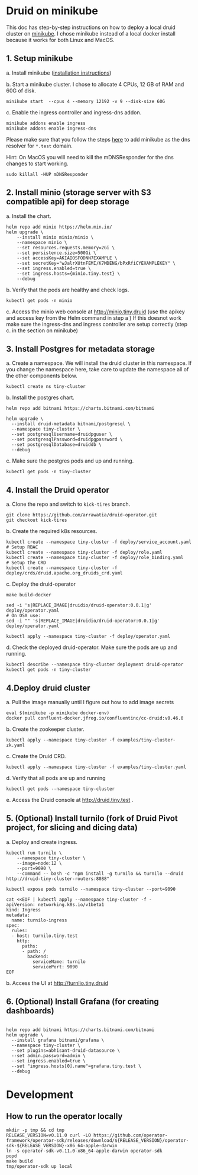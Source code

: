 # Druid on minikube
This doc has step-by-step instructions on how to deploy a local druid cluster on [minikube](https://github.com/kubernetes/minikube).
I chose minikube instead of a local docker install because it works for both Linux and MacOS. 


## 1. Setup minikube

a. Install minikube ([installation instructions](https://minikube.sigs.k8s.io/docs/start/))

b. Start a minikube cluster. I chose to allocate 4 CPUs, 12 GB of RAM and 60G of disk. 
```shell script
minikube start  --cpus 4 --memory 12192 -v 9 --disk-size 60G
```

c. Enable the ingress controller and ingress-dns addon.
```shell script
minikube addons enable ingress
minikube addons enable ingress-dns
```

Please make sure that you follow the steps [here](https://github.com/kubernetes/minikube/tree/master/deploy/addons/ingress-dns) to add minikube as the dns resolver for `*.test` domain. 

Hint: On MacOS you will need to kill the mDNSResponder for the dns changes to start working.
```shell script
sudo killall -HUP mDNSResponder
```

## 2. Install minio (storage server with S3 compatible api) for deep storage

a. Install the chart.
```shell script
helm repo add minio https://helm.min.io/
helm upgrade \
    --install minio minio/minio \
    --namespace minio \
    --set resources.requests.memory=2Gi \
    --set persistence.size=500Gi \
    --set accessKey=AKIAIOSFODNN7EXAMPLE \
    --set secretKey="wJalrXUtnFEMI/K7MDENG/bPxRfiCYEXAMPLEKEY" \
    --set ingress.enabled=true \
    --set ingress.hosts={minio.tiny.test} \
    --debug
```

b. Verify that the pods are healthy and check logs.
```shell script
kubectl get pods -n minio
```
c. Access the minio web console at http://minio.tiny.druid (use the apikey and access key from the Helm command in step a )
If this doesnot work make sure the ingress-dns and ingress controller are setup correctly (step c. in the section on minikube)



## 3. Install Postgres for metadata storage

a. Create a namespace. We will install the druid cluster in this namespace. If you change the namespace here, take care to update the namespace all of the other components below.
```shell script
kubectl create ns tiny-cluster
```
b. Install the postgres chart.
```shell script
helm repo add bitnami https://charts.bitnami.com/bitnami

helm upgrade \
  --install druid-metadata bitnami/postgresql \
  --namespace tiny-cluster \
  --set postgresqlUsername=druidpguser \
  --set postgresqlPassword=druidpgpassword \
  --set postgresqlDatabase=druiddb \
  --debug
```

c. Make sure the postgres pods and up and running.
```shell script
kubectl get pods -n tiny-cluster
```

## 4. Install the Druid operator
a. Clone the repo and switch to `kick-tires` branch.
```shell script
git clone https://github.com/arrawatia/druid-operator.git
git checkout kick-tires
```

b. Create the required k8s resources.
```shell script
kubectl create --namespace tiny-cluster -f deploy/service_account.yaml
# Setup RBAC
kubectl create --namespace tiny-cluster -f deploy/role.yaml
kubectl create --namespace tiny-cluster -f deploy/role_binding.yaml
# Setup the CRD
kubectl create --namespace tiny-cluster -f deploy/crds/druid.apache.org_druids_crd.yaml
```
c. Deploy the druid-operator
```shell script
make build-docker

sed -i 's|REPLACE_IMAGE|druidio/druid-operator:0.0.1|g' deploy/operator.yaml
# On OSX use:
sed -i "" 's|REPLACE_IMAGE|druidio/druid-operator:0.0.1|g' deploy/operator.yaml

kubectl apply --namespace tiny-cluster -f deploy/operator.yaml
```
d. Check the deployed druid-operator. Make sure the pods are up and running.
```shell script
kubectl describe --namespace tiny-cluster deployment druid-operator
kubectl get pods -n tiny-cluster
```

## 4.Deploy druid cluster
 
a. Pull the image manually until I figure out how to add image secrets
```shell script
eval $(minikube -p minikube docker-env)
docker pull confluent-docker.jfrog.io/confluentinc/cc-druid:v0.46.0
```
b. Create the zookeeper cluster.
```shell script
kubectl apply --namespace tiny-cluster -f examples/tiny-cluster-zk.yaml
```
c. Create the Druid CRD.
```shell script
kubectl apply --namespace tiny-cluster -f examples/tiny-cluster.yaml
```
d. Verify that all pods are up and running
```shell script
kubectl get pods --namespace tiny-cluster
```
e. Access the Druid console at http://druid.tiny.test .

## 5. (Optional) Install turnilo (fork of Druid Pivot project, for slicing and dicing data)

a. Deploy and create ingress.
```shell script
kubectl run turnilo \
    --namespace tiny-cluster \
    --image=node:12 \
    --port=9090 \
    --command -- bash -c "npm install -g turnilo && turnilo --druid http://druid-tiny-cluster-routers:8088"

kubectl expose pods turnilo --namespace tiny-cluster --port=9090

cat <<EOF | kubectl apply --namespace tiny-cluster -f -
apiVersion: networking.k8s.io/v1beta1
kind: Ingress
metadata:
  name: turnilo-ingress
spec:
  rules:
  - host: turnilo.tiny.test
    http:
      paths:
      - path: /
        backend:
          serviceName: turnilo
          servicePort: 9090
EOF

```
b. Access the UI at http://turnlio.tiny.druid 


## 6. (Optional) Install Grafana (for creating dashboards)
```shell script

helm repo add bitnami https://charts.bitnami.com/bitnami
helm upgrade \
  --install grafana bitnami/grafana \
  --namespace tiny-cluster \
  --set plugins=abhisant-druid-datasource \
  --set admin.password=admin \
  --set ingress.enabled=true \
  --set "ingress.hosts[0].name"=grafana.tiny.test \
  --debug 
```

# Development 

## How to run the operator locally
```shell script
mkdir -p tmp && cd tmp
RELEASE_VERSION=v0.11.0 curl -LO https://github.com/operator-framework/operator-sdk/releases/download/${RELEASE_VERSION}/operator-sdk-${RELEASE_VERSION}-x86_64-apple-darwin
ln -s operator-sdk-v0.11.0-x86_64-apple-darwin operator-sdk
popd
make build
tmp/operator-sdk up local
```
